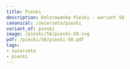 ```yaml
---
title: Pieski
description: Kolorowanka Pieski - wariant 58
canonical: /zwierzeta/pieski
variant_of: pieski
image: /pieski/58/pieski-58.svg
pdf: /pieski/58/pieski-58.pdf
tags:
- zwierzeta
- pieski
---
```


